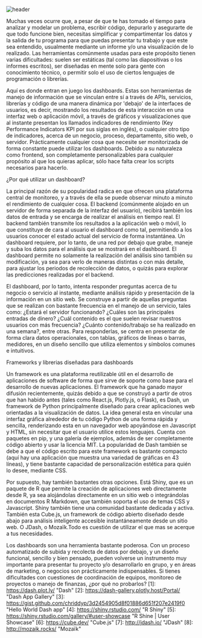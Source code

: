 <!--
.. title: Te hablamos del uso de dashboards para visualización de datos de tu próximo proyecto
.. slug: te-hablamos-del-uso-de-dashboards-para-visualizacion-de-datos-de-tu-proximo-proyecto
.. date: 2020-03-11
.. author: Rainer Palm
.. tags: open science
.. category: dashboard
.. link: 
.. description: 
.. type: text
-->

<!-- # Te hablamos del uso de dashboards para visualización de datos de tu próximo proyecto -->
<!-- **Por Rainer Palm** -->

![header](../../../images/blog/te-hablamos-del-uso-de-dashboards-para-visualizacion-de-datos-de-tu-proximo-proyecto/header.png)

Muchas veces ocurre que, a pesar de que te has tomado el tiempo para analizar y modelar un problema, escribir código, depurarlo y asegurarte de que todo funcione bien, necesitas simplificar y compartimentar los datos y la salida de tu programa para que puedas presentar tu trabajo y que este sea entendido, usualmente mediante un informe y/o una visualización de lo realizado. Las herramientas comúnmente usadas para este propósito tienen varias dificultades: suelen ser estáticas (tal como las diapositivas o los informes escritos), ser diseñadas en mente solo para gente con conocimiento técnico, o permitir solo el uso de ciertos lenguajes de programación o librerías.

<!-- TEASER_END -->

Aquí es donde entran en juego los dashboards. Estas son herramientas de manejo de información que se vinculan entre sí a través de APIs, servicios, librerías y código de una manera dinámica por 'debajo' de la interfaces de usuarios, es decir, mostrando los resultados de esta interacción en una interfaz web o aplicación móvil, a través de gráficos y visualizaciones que al instante presentan los llamados indicadores de rendimiento (Key Performance Indicators KPI por sus siglas en inglés), o cualquier otro tipo de indicadores, acerca de un negocio, proceso, departamento, sitio web, o servidor. Prácticamente cualquier cosa que necesite ser monitorizada de forma constante puede utilizar los dashboards. Debido a su naturaleza como frontend, son completamente personalizables para cualquier propósito al que los quieras aplicar, sólo hace falta crear los scripts necesarios para hacerlo.

¿Por qué utilizar un dashboard?

La principal razón de su popularidad radica en que ofrecen una plataforma central de monitoreo, y a través de ella se puede observar minuto a minuto el rendimiento de cualquier cosa. El backend (comúnmente alojado en un servidor de forma separada de la interfaz del usuario), recibirá también los datos de entrada y se encarga de realizar el análisis en tiempo real. El backend también transmite los resultados a la aplicación web o móvil, lo que constituye de cara al usuario el dashboard como tal, permitiendo a los usuarios conocer el estado actual del servicio de forma instantánea. Un dashboard requiere, por lo tanto, de una red por debajo que grabe, maneje y suba los datos para el análisis que se mostrará en el dashboard. El dashboard permite no solamente la realización del análisis sino también su modificación, ya sea para verlo de maneras distintas o con más detalle, para ajustar los periodos de recolección de datos, o quizás para explorar las predicciones realizadas por el backend.

El dashboard, por lo tanto, intenta responder preguntas acerca de tu negocio o servicio al instante, mediante análisis rápido y presentación de la información en un sitio web. Se construye a partir de aquellas preguntas que se realizan con bastante frecuencia en el manejo de un servicio, tales como: ¿Estará el servidor funcionando? ¿Cuáles son las principales entradas de dinero? ¿Cuál contenido es el que suelen revisar nuestros usuarios con más frecuencia? ¿Cuánto contenido/trabajo se ha realizado en una semana?, entre otras. Para responderlas, se centra en presentar de forma clara datos operacionales, con tablas, gráficos de líneas o barras, medidores, en un diseño sencillo que utiliza elementos y símbolos comunes e intuitivos.

Frameworks y librerias diseñadas para dashboards

Un framework es una plataforma reutilizable útil en el desarrollo de aplicaciones de software de forma que sirve de soporte como base para el desarrollo de nuevas aplicaciones. El framework que ha ganado mayor difusión recientemente, quizás debido a que se construyó a partir de otros que han habido antes (tales como React.js, Plotly.js, o Flask), es Dash, un framework de Python principalmente diseñado para crear aplicaciones web orientadas a la visualización de datos. La idea general esta en vincular una interfaz gráfica alrededor de tu código Python de una forma rápida y sencilla, renderizando esta en un navegador web apoyándose en Javascript y HTML, sin necesitar que el usuario utilice estos lenguajes. Cuenta con paquetes en pip, y una galería de ejemplos, además de ser completamente código abierto y usar la licencia MIT. La popularidad de Dash también se debe a que el código escrito para este framework es bastante compacto (aquí hay una aplicación que muestra una variedad de gráficas en 43 líneas), y tiene bastante capacidad de personalización estética para quién lo desee, mediante CSS.

Por supuesto, hay también bastantes otras opciones. Está Shiny, que es un paquete de R que permite la creación de aplicaciones web directamente desde R, ya sea alojándolas directamente en un sitio web o integrándolas en documentos R Markdown, que también soporta el uso de temas CSS y Javascript. Shiny también tiene una comunidad bastante dedicada y activa. También esta Cube.js, un framework de código abierto diseñado desde abajo para análisis inteligente accesible instantáneamente desde un sitio web. O JDash, o Mozaïk.Todo es cuestión de utilizar el que mas se acerque a tus necesidades.

Los dashboards son una herramienta bastante poderosa. Con un proceso automatizado de subida y recolecta de datos por debajo, y un diseño funcional, sencillo y bien pensado, pueden volverse un instrumento muy importante para presentar tu proyecto y/o desarrollarlo en grupo, y en áreas de marketing, o negocios son prácticamente indispensables. Si tienes dificultades con cuestiones de coordinación de equipos, monitoreo de proyectos o manejo de finanzas, ¿por qué no probarlos?
\[1\]: https://dash.plot.ly/ "Dash"
\[2\]: https://dash-gallery.plotly.host/Portal/ "Dash App Gallery"
\[3\]: https://gist.github.com/chriddyp/3d2454905d8f01886d651f207e2419f0 "Hello World Dash app"
\[4\]: https://shiny.rstudio.com/ "R Shiny"
\[5\]: https://shiny.rstudio.com/gallery/#user-showcase "R Shine | User Showcase"
\[6\]: https://cube.dev/ "Cube.js"
\[7\]: http://jdash.io/ "JDash"
\[8\]: http://mozaik.rocks/ "Mozaïk"
